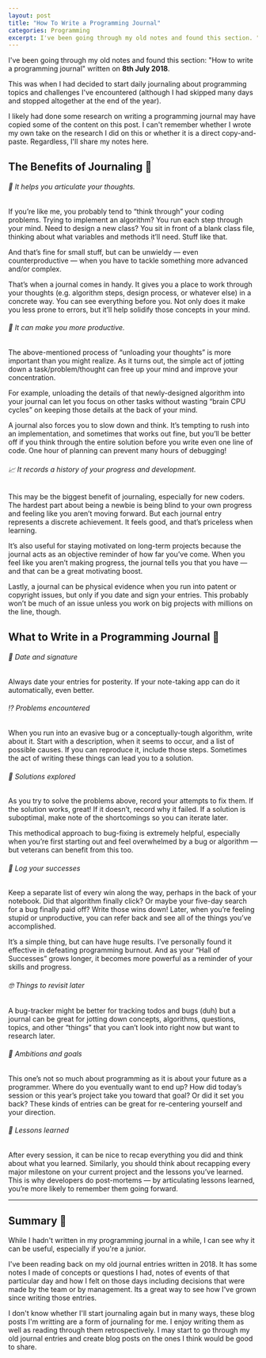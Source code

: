 ```yaml
---
layout: post
title: "How To Write a Programming Journal"
categories: Programming
excerpt: I've been going through my old notes and found this section. "How to write a programming journal" written on 8th July 2018.
---
```


I've been going through my old notes and found this section: "How to write a programming journal" written on **8th July 2018**.

This was when I had decided to start daily journaling about programming topics and challenges I've encountered (although I had skipped many days and stopped altogether at the end of the year).

I likely had done some research on writing a programming journal may have copied some of the content on this post. I can't remember whether I wrote my own take on the research I did on this or whether it is a direct copy-and-paste. Regardless, I'll share my notes here.

## The Benefits of Journaling &#x1f4d3;

###### &#x1f914; It helps you articulate your thoughts.

If you’re like me, you probably tend to “think through” your coding problems. Trying to implement an algorithm? You run each step through your mind. Need to design a new class? You sit in front of a blank class file, thinking about what variables and methods it’ll need. Stuff like that.

And that’s fine for small stuff, but can be unwieldy — even counterproductive — when you have to tackle something more advanced and/or complex.

That’s when a journal comes in handy. It gives you a place to work through your thoughts (e.g. algorithm steps, design process, or whatever else) in a concrete way. You can see everything before you. Not only does it make you less prone to errors, but it’ll help solidify those concepts in your mind.


###### &#x1f4aa; It can make you more productive.

The above-mentioned process of “unloading your thoughts” is more important than you might realize. As it turns out, the simple act of jotting down a task/problem/thought can free up your mind and improve your concentration.

For example, unloading the details of that newly-designed algorithm into your journal can let you focus on other tasks without wasting “brain CPU cycles” on keeping those details at the back of your mind.

A journal also forces you to slow down and think. It’s tempting to rush into an implementation, and sometimes that works out fine, but you’ll be better off if you think through the entire solution before you write even one line of code. One hour of planning can prevent many hours of debugging!

###### &#x1f4c8; It records a history of your progress and development.

This may be the biggest benefit of journaling, especially for new coders. The hardest part about being a newbie is being blind to your own progress and feeling like you aren’t moving forward. But each journal entry represents a discrete achievement. It feels good, and that’s priceless when learning.

It’s also useful for staying motivated on long-term projects because the journal acts as an objective reminder of how far you’ve come. When you feel like you aren’t making progress, the journal tells you that you have — and that can be a great motivating boost.

Lastly, a journal can be physical evidence when you run into patent or copyright issues, but only if you date and sign your entries. This probably won’t be much of an issue unless you work on big projects with millions on the line, though.

## What to Write in a Programming Journal &#x1f4d3;

###### &#x1f4c6; Date and signature
Always date your entries for posterity. If your note-taking app can do it automatically, even better.

###### &#x2049; Problems encountered
When you run into an evasive bug or a conceptually-tough algorithm, write about it. Start with a description, when it seems to occur, and a list of possible causes. If you can reproduce it, include those steps. Sometimes the act of writing these things can lead you to a solution.

###### &#x1f389; Solutions explored
As you try to solve the problems above, record your attempts to fix them. If the solution works, great! If it doesn’t, record why it failed. If a solution is suboptimal, make note of the shortcomings so you can iterate later.

This methodical approach to bug-fixing is extremely helpful, especially when you’re first starting out and feel overwhelmed by a bug or algorithm — but veterans can benefit from this too.

###### &#x1f4dd; Log your successes
Keep a separate list of every win along the way, perhaps in the back of your notebook. Did that algorithm finally click? Or maybe your five-day search for a bug finally paid off? Write those wins down! Later, when you’re feeling stupid or unproductive, you can refer back and see all of the things you’ve accomplished.

It’s a simple thing, but can have huge results. I’ve personally found it effective in defeating programming burnout. And as your “Hall of Successes” grows longer, it becomes more powerful as a reminder of your skills and progress.

###### &#x1f913; Things to revisit later
 A bug-tracker might be better for tracking todos and bugs (duh) but a journal can be great for jotting down concepts, algorithms, questions, topics, and other “things” that you can’t look into right now but want to research later.

###### &#x1f947; Ambitions and goals

 This one’s not so much about programming as it is about your future as a programmer. Where do you eventually want to end up? How did today’s session or this year’s project take you toward that goal? Or did it set you back? These kinds of entries can be great for re-centering yourself and your direction.

###### &#x1f926; Lessons learned
 After every session, it can be nice to recap everything you did and think about what you learned. Similarly, you should think about recapping every major milestone on your current project and the lessons you’ve learned. This is why developers do post-mortems — by articulating lessons learned, you’re more likely to remember them going forward.

---

## Summary &#x1f4dd;

While I hadn't written in my programming journal in a while, I can see why it can be useful, especially if you're a junior.

I've been reading back on my old journal entries written in 2018. It has some notes I made of concepts or questions I had, notes of events of that particular day and how I felt on those days including decisions that were made by the team or by management. Its a great way to see how I've grown since writing those entries.

I don't know whether I'll start journaling again but in many ways, these blog posts I'm writting are a form of journaling for me. I enjoy writing them as well as reading through them retrospectively. I may start to go through my old journal entries and create blog posts on the ones I think would be good to share.